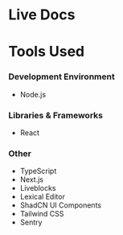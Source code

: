 # Live Docs 

# Tools Used

### Development Environment
* Node.js

### Libraries & Frameworks
* React 

### Other
* TypeScript
* Next.js
* Liveblocks
* Lexical Editor
* ShadCN UI Components
* Tailwind CSS
* Sentry
